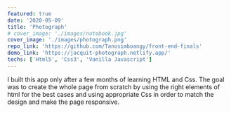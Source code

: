 ```yaml
---
featured: true
date: '2020-05-09'
title: 'Photograph'
# cover_image: './images/notebook.jpg'
cover_image: './images/photograph.png'
repo_link: 'https://github.com/Tanosimboangy/front-end-finals'
demo_link: 'https://jacquit-photograph.netlify.app/'
techs: ['Html5', 'Css3', 'Vanilla Javascript']
---
```


I built this app only after a few months of learning HTML and Css. The goal was to create the whole page from scratch by using the right elements of html for the best cases and using appropriate Css in order to match the design and make the page responsive.
